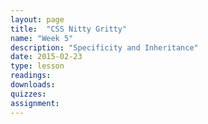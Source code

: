 ```yaml
---
layout: page
title:  "CSS Nitty Gritty"
name: "Week 5"
description: "Specificity and Inheritance"
date: 2015-02-23
type: lesson
readings: 
downloads: 
quizzes: 
assignment: 
---
```

